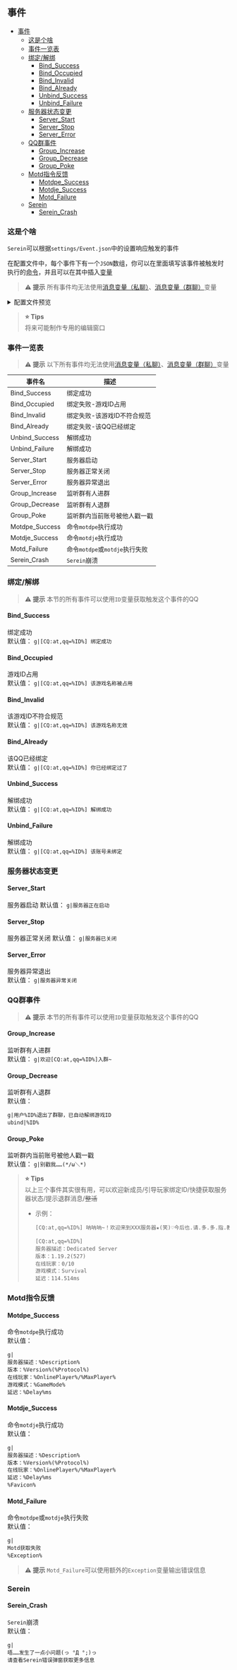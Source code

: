 ## 事件

- [事件](#事件)
  - [这是个啥](#这是个啥)
  - [事件一览表](#事件一览表)
  - [绑定/解绑](#绑定解绑)
    - [Bind_Success](#bind_success)
    - [Bind_Occupied](#bind_occupied)
    - [Bind_Invalid](#bind_invalid)
    - [Bind_Already](#bind_already)
    - [Unbind_Success](#unbind_success)
    - [Unbind_Failure](#unbind_failure)
  - [服务器状态变更](#服务器状态变更)
    - [Server_Start](#server_start)
    - [Server_Stop](#server_stop)
    - [Server_Error](#server_error)
  - [QQ群事件](#qq群事件)
    - [Group_Increase](#group_increase)
    - [Group_Decrease](#group_decrease)
    - [Group_Poke](#group_poke)
  - [Motd指令反馈](#motd指令反馈)
    - [Motdpe_Success](#motdpe_success)
    - [Motdje_Success](#motdje_success)
    - [Motd_Failure](#motd_failure)
  - [Serein](#serein)
    - [Serein_Crash](#serein_crash)

### 这是个啥

`Serein`可以根据`settings/Event.json`中的设置响应触发的事件  

在配置文件中，每个事件下有一个`JSON`数组，你可以在里面填写该事件被触发时执行的[命令](Command.md)，并且可以在其中插入[变量](Variables.md)

> __⚠ 提示__
>所有事件均无法使用[消息变量（私聊）](Variables.md#消息变量私聊)、[消息变量（群聊）](Variables.md#消息变量群聊)变量

<details>
  <summary>配置文件预览</summary>
  <img src="imgs/Event.png">
</details>

> __⭐ Tips__  
> 将来可能制作专用的编辑窗口

### 事件一览表

> __⚠ 提示__
>以下所有事件均无法使用[消息变量（私聊）](Variables.md#消息变量私聊)、[消息变量（群聊）](Variables.md#消息变量群聊)变量

| 事件名         | 描述                           |
| -------------- | ------------------------------ |
| Bind_Success   | 绑定成功                       |
| Bind_Occupied  | 绑定失败-游戏ID占用            |
| Bind_Invalid   | 绑定失败-该游戏ID不符合规范    |
| Bind_Already   | 绑定失败-该QQ已经绑定          |
| Unbind_Success | 解绑成功                       |
| Unbind_Failure | 解绑成功                       |
| Server_Start   | 服务器启动                     |
| Server_Stop    | 服务器正常关闭                 |
| Server_Error   | 服务器异常退出                 |
| Group_Increase | 监听群有人进群                 |
| Group_Decrease | 监听群有人退群                 |
| Group_Poke     | 监听群内当前账号被他人戳一戳   |
| Motdpe_Success | 命令`motdpe`执行成功           |
| Motdje_Success | 命令`motdje`执行成功           |
| Motd_Failure   | 命令`motdpe`或`motdje`执行失败 |
| Serein_Crash   | `Serein`崩溃                   |

### 绑定/解绑

> __⚠ 提示__
>本节的所有事件可以使用`ID`变量获取触发这个事件的QQ

#### Bind_Success

绑定成功  
默认值： `g|[CQ:at,qq=%ID%] 绑定成功`

#### Bind_Occupied

游戏ID占用  
默认值： `g|[CQ:at,qq=%ID%] 该游戏名称被占用`

#### Bind_Invalid

该游戏ID不符合规范  
默认值： `g|[CQ:at,qq=%ID%] 该游戏名称无效`

#### Bind_Already

该QQ已经绑定  
默认值： `g|[CQ:at,qq=%ID%] 你已经绑定过了`

#### Unbind_Success

解绑成功  
默认值： `g|[CQ:at,qq=%ID%] 解绑成功`

#### Unbind_Failure

解绑成功  
默认值： `g|[CQ:at,qq=%ID%] 该账号未绑定`

### 服务器状态变更

#### Server_Start

服务器启动
默认值： `g|服务器正在启动`

#### Server_Stop

服务器正常关闭
默认值： `g|服务器已关闭`

#### Server_Error

服务器异常退出  
默认值： `g|服务器异常关闭`

### QQ群事件

> __⚠ 提示__
>本节的所有事件可以使用`ID`变量获取触发这个事件的QQ

#### Group_Increase

监听群有人进群  
默认值： `g|欢迎[CQ:at,qq=%ID%]入群~`

#### Group_Decrease

监听群有人退群  
默认值：

```txt
g|用户%ID%退出了群聊，已自动解绑游戏ID
ubind|%ID%
```

#### Group_Poke

监听群内当前账号被他人戳一戳  
默认值： `g|别戳我……(*/ω＼*)`

> __⭐ Tips__  
>以上三个事件其实很有用，可以欢迎新成员/引导玩家绑定ID/快捷获取服务器状态/提示退群消息/~~整活~~  
>
>- 示例：
>
>   ```txt
>   [CQ:at,qq=%ID%] 呐呐呐~！欢迎来到XXX服务器★(笑)♡今后也.请.多.多.指.教.喔?~
>   ```
>
>   ```txt
>   [CQ:at,qq=%ID%]
>   服务器描述：Dedicated Server
>   版本：1.19.2(527)
>   在线玩家：0/10
>   游戏模式：Survival
>   延迟：114.514ms
>   ```

### Motd指令反馈

#### Motdpe_Success

命令`motdpe`执行成功  
默认值：

```txt
g|
服务器描述：%Description%
版本：%Version%(%Protocol%)
在线玩家：%OnlinePlayer%/%MaxPlayer%
游戏模式：%GameMode%
延迟：%Delay%ms
```

#### Motdje_Success

命令`motdje`执行成功  
默认值：

```txt
g|
服务器描述：%Description%
版本：%Version%(%Protocol%)
在线玩家：%OnlinePlayer%/%MaxPlayer%
延迟：%Delay%ms
%Favicon%
```

#### Motd_Failure

命令`motdpe`或`motdje`执行失败  
默认值：

```txt
g|
Motd获取失败
%Exception%
```

> __⚠ 提示__
>`Motd_Failure`可以使用额外的`Exception`变量输出错误信息

### Serein

#### Serein_Crash

`Serein`崩溃  
默认值：

```txt
g|
唔……发生了一点小问题(っ °Д °;)っ
请查看Serein错误弹窗获取更多信息
```
